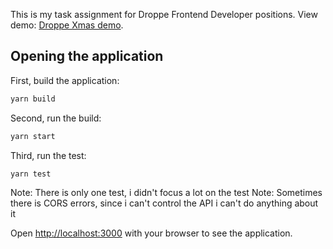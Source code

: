 This is my task assignment for Droppe Frontend Developer positions.
View demo: [Droppe Xmas demo](https://droppe-xmas.vercel.app/).

## Opening the application

First, build the application:

```bash
yarn build
```

Second, run the build:

```bash
yarn start
```

Third, run the test:

```bash
yarn test
```

Note: There is only one test, i didn't focus a lot on the test
Note: Sometimes there is CORS errors, since i can't control the API i can't do anything about it

Open [http://localhost:3000](http://localhost:3000) with your browser to see the application.

